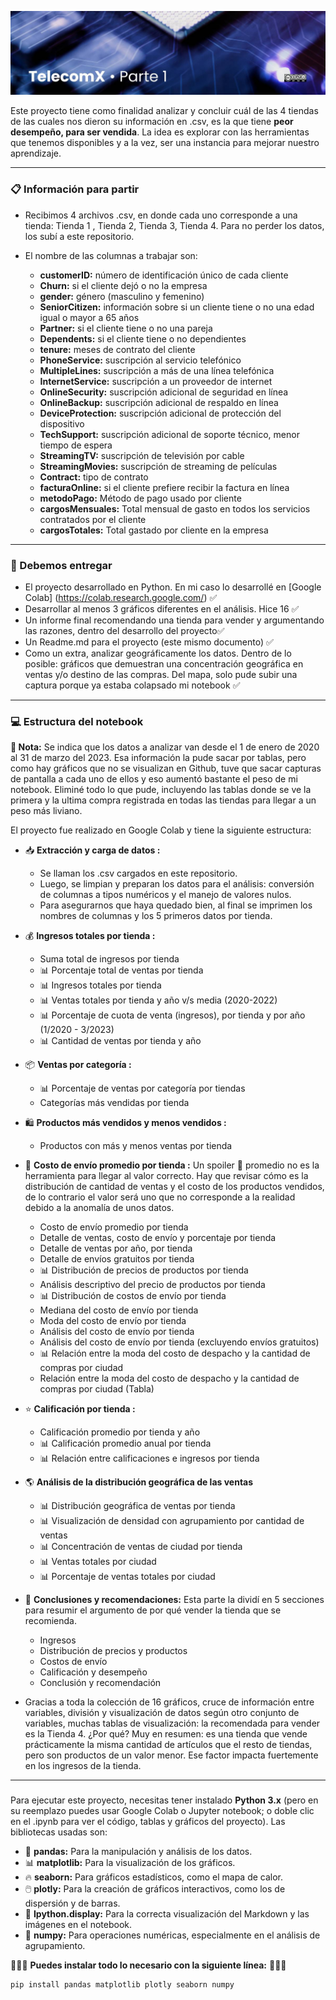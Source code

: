 ![Header](imgs/TelecomX_P1_Header.jpg)

Este proyecto tiene como finalidad analizar y concluir cuál de las 4 tiendas de las cuales nos dieron su información en .csv, es la que tiene **peor desempeño, para ser vendida**. La idea es explorar con las herramientas que tenemos disponibles y a la vez, ser una instancia para mejorar nuestro aprendizaje.

---

### 📋 Información para partir
* Recibimos 4 archivos .csv, en donde cada uno corresponde a una tienda: Tienda 1 , Tienda 2, Tienda 3, Tienda 4. Para no perder los datos, los subí a este repositorio.
* El nombre de las columnas a trabajar son:

  * **customerID:** número de identificación único de cada cliente
  * **Churn:** si el cliente dejó o no la empresa
  * **gender:** género (masculino y femenino)
  * **SeniorCitizen:** información sobre si un cliente tiene o no una edad igual o mayor a 65 años
  * **Partner:** si el cliente tiene o no una pareja
  * **Dependents:** si el cliente tiene o no dependientes
  * **tenure:** meses de contrato del cliente
  * **PhoneService:** suscripción al servicio telefónico
  * **MultipleLines:** suscripción a más de una línea telefónica
  * **InternetService:** suscripción a un proveedor de internet
  * **OnlineSecurity:** suscripción adicional de seguridad en línea
  * **OnlineBackup:** suscripción adicional de respaldo en línea
  * **DeviceProtection:** suscripción adicional de protección del dispositivo
  * **TechSupport:** suscripción adicional de soporte técnico, menor tiempo de espera
  * **StreamingTV:** suscripción de televisión por cable
  * **StreamingMovies:** suscripción de streaming de películas
  * **Contract:** tipo de contrato
  * **facturaOnline:** si el cliente prefiere recibir la factura en línea
  * **metodoPago:** Método de pago usado por cliente
  * **cargosMensuales:** Total mensual de gasto en todos los servicios contratados por el cliente
  * **cargosTotales:** Total gastado por cliente en la empresa

---

### 📌 Debemos entregar

* El proyecto desarrollado en Python. En mi caso lo desarrollé en [Google Colab] (https://colab.research.google.com/) ✅
* Desarrollar al menos 3 gráficos diferentes en el análisis. Hice 16 ✅
* Un informe final recomendando una tienda para vender y argumentando las razones, dentro del desarrollo del proyecto✅
* Un Readme.md para el proyecto (este mismo documento) ✅
* Como un extra, analizar geográficamente los datos. Dentro de lo posible: gráficos que demuestran una concentración geográfica en ventas y/o destino de las compras. Del mapa, solo pude subir una captura porque ya estaba colapsado mi notebook ✅
---

### 💻 Estructura del notebook

**📕 Nota:** Se indica que los datos a analizar van desde el 1 de enero de 2020 al 31 de marzo del 2023. Esa información la pude sacar por tablas, pero como hay gráficos que no se visualizan en Github, tuve que sacar capturas de pantalla a cada uno de ellos y eso aumentó bastante el peso de mi notebook. Eliminé todo lo que pude, incluyendo las tablas donde se ve la primera y la ultima compra registrada en todas las tiendas para llegar a un peso más liviano.

El proyecto fue realizado en Google Colab y tiene la siguiente estructura:
* 📥 **Extracción y carga de datos :**
   * Se llaman los .csv cargados en este repositorio.
   * Luego, se limpian y preparan los datos para el análisis: conversión de columnas a tipos numéricos y el manejo de valores nulos.
   * Para asegurarnos que haya quedado bien, al final se imprimen los nombres de columnas y los 5 primeros datos por tienda.
 
* 💰 **Ingresos totales por tienda :**
   * Suma total de ingresos por tienda
   * 📊 Porcentaje total de ventas por tienda
   * 📊 Ingresos totales por tienda
   * 📊 Ventas totales por tienda y año v/s media (2020-2022)
   * 📊 Porcentaje de cuota de venta (ingresos), por tienda y por año (1/2020 - 3/2023)
   * 📊 Cantidad de ventas por tienda y año
   
* 📦 **Ventas por categoría :**
   * 📊 Porcentaje de ventas por categoría por tiendas
   * Categorías más vendidas por tienda

* 🛍️ **Productos más vendidos y menos vendidos :**
   *  Productos con más y menos ventas por tienda

* 🚚 **Costo de envío promedio por tienda :** Un spoiler 🤫 promedio no es la herramienta para llegar al valor correcto. Hay que revisar cómo es la distribución de cantidad de ventas y el costo de los productos vendidos, de lo contrario el valor será uno que no corresponde a la realidad debido a la anomalía de unos datos.
   * Costo de envío promedio por tienda
   * Detalle de ventas, costo de envío y porcentaje por tienda
   * Detalle de ventas por año, por tienda
   * Detalle de envíos gratuitos por tienda
   * 📊 Distribución de precios de productos por tienda
   * Análisis descriptivo del precio de productos por tienda
   * 📊 Distribución de costos de envío por tienda
   * Mediana del costo de envío por tienda
   * Moda del costo de envío por tienda
   * Análisis del costo de envío por tienda
   * Análisis del costo de envío por tienda (excluyendo envíos gratuitos)
   * 📊 Relación entre la moda del costo de despacho y la cantidad de compras por ciudad
   * Relación entre la moda del costo de despacho y la cantidad de compras por ciudad (Tabla)
 
* ⭐ **Calificación por tienda :**
   * Calificación promedio por tienda y año
   * 📊 Calificación promedio anual por tienda
   * 📊 Relación entre calificaciones e ingresos por tienda
  
* 🌎 **Análisis de la distribución geográfica de las ventas**
   * 📊 Distribución geográfica de ventas por tienda
   * 📊 Visualización de densidad con agrupamiento por cantidad de ventas
   * 📊 Concentración de ventas de ciudad por tienda
   * 📊 Ventas totales por ciudad
   * 📊 Porcentaje de ventas totales por ciudad
     
* 🤝 **Conclusiones y recomendaciones:** Esta parte la dividí en 5 secciones para resumir el argumento de por qué vender la tienda que se recomienda. 
   * Ingresos
   * Distribución de precios y productos
   * Costos de envío
   * Calificación y desempeño
   * Conclusión y recomendación
* Gracias a toda la colección de 16 gráficos, cruce de información entre variables, división y visualización de datos según otro conjunto de variables, muchas tablas de visualización: la recomendada para vender es la Tienda 4. ¿Por qué? Muy en resumen: es una tienda que vende prácticamente la misma cantidad de artículos que el resto de tiendas, pero son productos de un valor menor. Ese factor impacta fuertemente en los ingresos de la tienda. 

---

### 

Para ejecutar este proyecto, necesitas tener instalado **Python 3.x** (pero en su reemplazo puedes usar Google Colab o Jupyter notebook; o doble clic en el .ipynb para ver el código, tablas y gráficos del proyecto). Las bibliotecas usadas son:

* 🐼 **pandas:** Para la manipulación y análisis de los datos.
* 📊 **matplotlib:** Para la visualización de los gráficos.
* 🔥 **seaborn:** Para gráficos estadísticos, como el mapa de calor.
* 🖱️ **plotly:** Para la creación de gráficos interactivos, como los de dispersión y de barras.
* 👀 **Ipython.display:** Para la correcta visualización del Markdown y las imágenes en el notebook.
* 🧮 **numpy:** Para operaciones numéricas, especialmente en el análisis de agrupamiento.

👾👾👾 **Puedes instalar todo lo  necesario con la siguiente línea:** 👾👾👾

```bash
pip install pandas matplotlib plotly seaborn numpy


